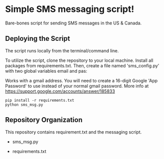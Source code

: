 # Simple SMS messaging script!
Bare-bones script for sending SMS messages in the US & Canada.


## Deploying the Script

The script runs locally from the terminal/command line. 

To utilize the script, clone the repository to your local machine. Install all packages 
from requirements.txt. Then, create a file named 'sms_config.py' with two global variables email and pas:

Works with a gmail address. You will need to create a 16-digit Google 'App Password' to use instead of your normal gmail password. More info at https://support.google.com/accounts/answer/185833
```
pip install -r requirements.txt
python sms_msg.py
```

## Repository Organization

This repository contains requirement.txt and the messaging script. 

- sms_msg.py 

- requirements.txt

